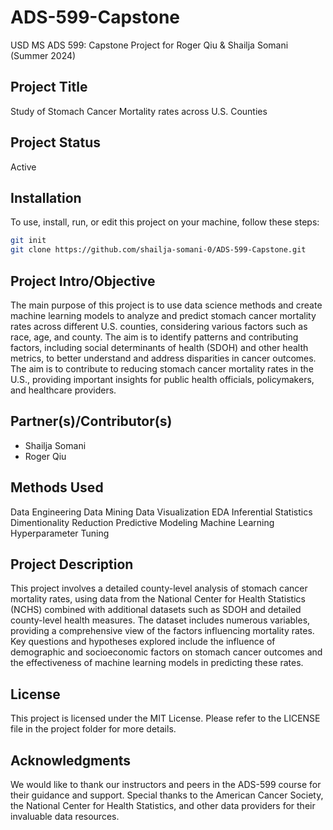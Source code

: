 # ADS-599-Capstone
USD MS ADS 599: Capstone Project for Roger Qiu & Shailja Somani (Summer 2024)

## Project Title
Study of Stomach Cancer Mortality rates across U.S. Counties

## Project Status
Active

## Installation
To use, install, run, or edit this project on your machine, follow these steps:

```bash
git init
git clone https://github.com/shailja-somani-0/ADS-599-Capstone.git
```

## Project Intro/Objective
The main purpose of this project is to use data science methods and create machine learning models to analyze and predict stomach cancer mortality rates across different U.S. counties, considering various factors such as race, age, and county. The aim is to identify patterns and contributing factors, including social determinants of health (SDOH) and other health metrics, to better understand and address disparities in cancer outcomes. The aim is to contribute to reducing stomach cancer mortality rates in the U.S., providing important insights for public health officials, policymakers, and healthcare providers.

## Partner(s)/Contributor(s)
 - Shailja Somani
 - Roger Qiu

## Methods Used
Data Engineering
Data Mining
Data Visualization
EDA
Inferential Statistics
Dimentionality Reduction
Predictive Modeling
Machine Learning
Hyperparameter Tuning

## Project Description
This project involves a detailed county-level analysis of stomach cancer mortality rates, using data from the National Center for Health Statistics (NCHS) combined with additional datasets such as SDOH and detailed county-level health measures. The dataset includes numerous variables, providing a comprehensive view of the factors influencing mortality rates. Key questions and hypotheses explored include the influence of demographic and socioeconomic factors on stomach cancer outcomes and the effectiveness of machine learning models in predicting these rates.

## License
This project is licensed under the MIT License. Please refer to the LICENSE file in the project folder for more details.

## Acknowledgments
We would like to thank our instructors and peers in the ADS-599 course for their guidance and support. Special thanks to the American Cancer Society, the National Center for Health Statistics, and other data providers for their invaluable data resources.
